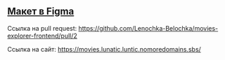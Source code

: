 ## [Макет в Figma](https://drive.google.com/file/d/1MX5D9jEXz9ubo814_3t1k2EQViVM_pS4/view?usp=sharing)

Ссылка на pull request: https://github.com/Lenochka-Belochka/movies-explorer-frontend/pull/2

Ссылка на сайт: https://movies.lunatic.luntic.nomoredomains.sbs/

